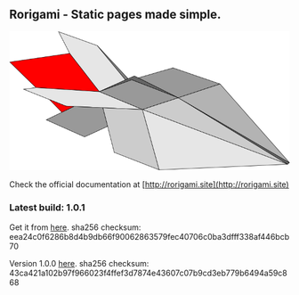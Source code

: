 ## Rorigami - Static pages made simple.

![Rorigami](https://raw.githubusercontent.com/Rorigami/rorigami/master/rorigami.png)

Check the official documentation at [http://rorigami.site](http://rorigami.site)

### Latest build: 1.0.1

Get it from [here](https://storage.googleapis.com/rorigami/rorigami_1.0.1.tar.gz). sha256 checksum: eea24c0f6286b8d4b9db66f90062863579fec40706c0ba3dfff338af446bcb70 

Version 1.0.0 [here](https://storage.googleapis.com/rorigami/rorigami_1.0.0.tar.gz). sha256 checksum: 43ca421a102b97f966023f4ffef3d7874e43607c07b9cd3eb779b6494a59c868
